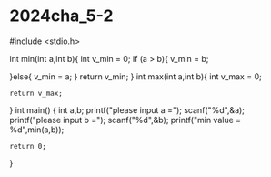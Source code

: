 # 2024cha_5-2
#include <stdio.h>

int min(int a,int b){
    int v_min = 0;
    if (a > b){
    v_min = b;
    
   }else{
    v_min = a;
   }
   return v_min;
}
   int max(int a,int b){
    int v_max = 0;
    
    return v_max;
   }
    int main()
{
    int a,b;
    printf("please input a =");
	scanf("%d",&a);
	printf("please input b =");
	scanf("%d",&b);
	printf("min value = %d",min(a,b));
	

    return 0;
}
